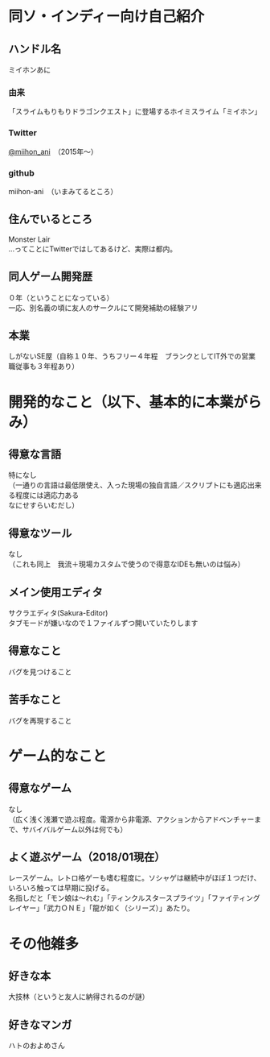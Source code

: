 # 同ソ・インディー向け自己紹介
## ハンドル名
ミイホンあに
### 由来
「スライムもりもりドラゴンクエスト」に登場するホイミスライム「ミイホン」
### Twitter
[@miihon_ani](https://twitter.com/miihon_ani "Twitter | miihon_ani")　（2015年～）
### github
miihon-ani　（いまみてるところ）

## 住んでいるところ
Monster Lair  
…ってことにTwitterではしてあるけど、実際は都内。

## 同人ゲーム開発歴
０年（ということになっている）  
一応、別名義の頃に友人のサークルにて開発補助の経験アリ

## 本業
しがないSE屋（自称１０年、うちフリー４年程　ブランクとしてIT外での営業職従事も３年程あり）


# 開発的なこと（以下、基本的に本業がらみ）

## 得意な言語
特になし  
（一通りの言語は最低限使え、入った現場の独自言語／スクリプトにも適応出来る程度には適応力ある  
なにせすらいむだし）

## 得意なツール
なし  
（これも同上　我流＋現場カスタムで使うので得意なIDEも無いのは悩み）

## メイン使用エディタ
サクラエディタ(Sakura-Editor)  
タブモードが嫌いなので１ファイルずつ開いていたりします

## 得意なこと
バグを見つけること

## 苦手なこと
バグを再現すること

# ゲーム的なこと

## 得意なゲーム
なし  
（広く浅く浅瀬で遊ぶ程度。電源から非電源、アクションからアドベンチャーまで、サバイバルゲーム以外は何でも）

## よく遊ぶゲーム（2018/01現在）
レースゲーム。レトロ格ゲーも嗜む程度に。ソシャゲは継続中がほぼ１つだけ、いろいろ触っては早期に投げる。  
名指しだと「モン娘は～れむ」「ティンクルスタースプライツ」「ファイティングレイヤー」「武力ＯＮＥ」「龍が如く（シリーズ）」あたり。

# その他雑多

## 好きな本
大技林（というと友人に納得されるのが謎）

## 好きなマンガ
ハトのおよめさん

